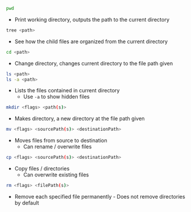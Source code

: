 ```bash
pwd
``` 
- Print working directory, outputs the path to the current directory
```bash
tree <path>
```
- See how the child files are organized from the current directory
```bash
cd <path>
```
- Change directory, changes current directory to the file path given
```bash
ls <path>
ls -a <path>
```
- Lists the files contained in current directory
	- Use `-a` to show hidden files
```bash
mkdir <flags> <path(s)>
```
- Makes directory, a new directory at the file path given
```bash
mv <flags> <sourcePath(s)> <destinationPath>
```
- Moves files from source to destination
	- Can rename / overwrite files
```bash
cp <flags> <sourcePath(s)> <destinationPath>
```
- Copy files / directories
	- Can overwrite existing files
```bash
rm <flags> <filePath(s)>
```
- Remove each specified file permanently
		- Does not remove directories by default